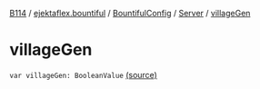 [B114](../../../index.md) / [ejektaflex.bountiful](../../index.md) / [BountifulConfig](../index.md) / [Server](index.md) / [villageGen](./village-gen.md)

# villageGen

`var villageGen: BooleanValue` [(source)](https://github.com/ejektaflex/Bountiful/tree/develop/src/main/kotlin/ejektaflex/bountiful/BountifulConfig.kt#L56)